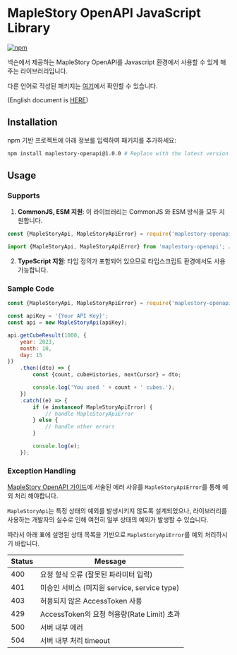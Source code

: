 # MapleStory OpenAPI JavaScript Library

[![npm](https://img.shields.io/npm/v/maplestory-openapi)](https://www.npmjs.com/package/maplestory-openapi)

넥슨에서 제공하는 MapleStory OpenAPI를 Javascript 환경에서 사용할 수 있게 해주는 라이브러리입니다.

다른 언어로 작성된 패키지는 [여기](https://github.com/SpiralMoon/maplestory.openapi)에서 확인할 수 있습니다.

(English document is [HERE](https://github.com/SpiralMoon/maplestory.openapi/blob/master/js/README.md))

## Installation

npm 기반 프로젝트에 아래 정보를 입력하여 패키지를 추가하세요:

```bash
npm install maplestory-openapi@1.0.0 # Replace with the latest version
```

## Usage

### Supports

1. **CommonJS, ESM 지원**: 이 라이브러리는 CommonJS 와 ESM 방식을 모두 지원합니다.

```javascript
const {MapleStoryApi, MapleStoryApiError} = require('maplestory-openapi'); // CommonJS
```
```typescript
import {MapleStoryApi, MapleStoryApiError} from 'maplestory-openapi'; // ESM
```

2. **TypeScript 지원**: 타입 정의가 포함되어 있으므로 타입스크립트 환경에서도 사용 가능합니다.

### Sample Code

```javascript
const {MapleStoryApi, MapleStoryApiError} = require('maplestory-openapi');

const apiKey = '{Your API Key}';
const api = new MapleStoryApi(apiKey);

api.getCubeResult(1000, {
    year: 2023,
    month: 10,
    day: 15
})
    .then((dto) => {
        const {count, cubeHistories, nextCursor} = dto;

        console.log('You used ' + count + ' cubes.');
    })
    .catch((e) => {
        if (e instanceof MapleStoryApiError) {
            // handle MapleStoryApiError
        } else {
            // handle other errors
        }

        console.log(e);
    });
```

### Exception Handling

[MapleStory OpenAPI 가이드](https://developers.nexon.com/Maplestory/guides)에 서술된 에러 사유를 `MapleStoryApiError`를 통해 예외 처리 해야합니다.

`MapleStoryApi`는 특정 상태의 예외를 발생시키지 않도록 설계되었으나, 라이브러리를 사용하는 개발자의 실수로 인해 여전히 일부 상태의 예외가 발생할 수 있습니다.

따라서 아래 표에 설명된 상태 목록을 기반으로 `MapleStoryApiError`를 예외 처리하시기 바랍니다.

| Status | Message                             |
|--------|-------------------------------------|
| 400    | 요청 형식 오류 (잘못된 파라미터 입력)              |
| 401    | 미승인 서비스 (미지원 service, service type) |
| 403    | 허용되지 않은 AccessToken 사용              |
| 429    | AccessToken의 요청 허용량(Rate Limit) 초과  |
| 500    | 서버 내부 에러                            |
| 504    | 서버 내부 처리 timeout                    |
